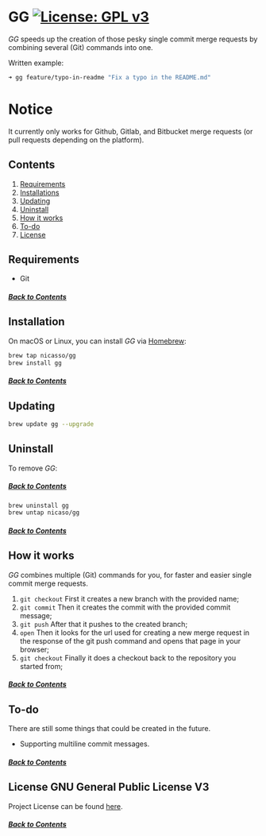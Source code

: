 # GG [![License: GPL v3](https://img.shields.io/badge/License-GPLv3-blue.svg)](LICENSE.md)

*GG* speeds up the creation of those pesky single commit merge requests by combining several (Git) commands into one.

Written example:

```bash
➜ gg feature/typo-in-readme "Fix a typo in the README.md"
```

# Notice

It currently only works for Github, Gitlab, and Bitbucket merge requests (or pull requests depending on the platform).

## Contents

1. [Requirements](#requirements)
2. [Installations](#installation)
3. [Updating](#updating)
4. [Uninstall](#uninstall)
5. [How it works](#how-it-works)
6. [To-do](#to-do)
7. [License](#license-gnu-general-public-license-v3)

## Requirements

- Git

##### [Back to Contents](#contents)

## Installation

On macOS or Linux, you can install *GG* via [Homebrew](https://brew.sh/):

```bash
brew tap nicasso/gg
brew install gg
```

##### [Back to Contents](#contents)

## Updating

```bash
brew update gg --upgrade
```

## Uninstall

To remove *GG*:

##### [Back to Contents](#contents)

```bash
brew uninstall gg
brew untap nicaso/gg
```

##### [Back to Contents](#contents)

## How it works

*GG* combines multiple (Git) commands for you, for faster and easier single commit merge requests.

1. `git checkout` First it creates a new branch with the provided name;
2. `git commit` Then it creates the commit with the provided commit message;
3. `git push` After that it pushes to the created branch;
4. `open` Then it looks for the url used for creating a new merge request in the response of the git push command and opens that page in your browser;
5. `git checkout` Finally it does a checkout back to the repository you started from;

##### [Back to Contents](#contents)

## To-do

There are still some things that could be created in the future.

- Supporting multiline commit messages.

##### [Back to Contents](#contents)

## License GNU General Public License V3
Project License can be found [here](LICENSE.md).

##### [Back to Contents](#contents)